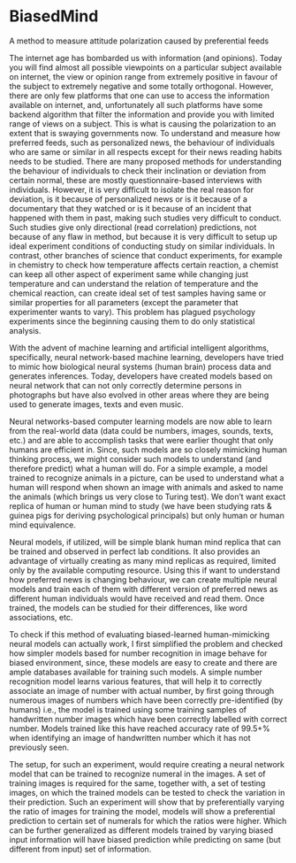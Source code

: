 # BiasedMind

A method to measure attitude polarization caused by preferential feeds 

The internet age has bombarded us with information (and opinions). Today you will find almost all possible viewpoints on a particular subject available on internet, the view or opinion range from extremely positive in favour of the subject to extremely negative and some totally orthogonal. However, there are only few platforms that one can use to access the information available on internet, and, unfortunately all such platforms have some backend algorithm that filter the information and provide you with limited range of views on a subject. This is what is causing the polarization to an extent that is swaying governments now.
To understand and measure how preferred feeds, such as personalized news, the behaviour of individuals who are same or similar in all respects except for their news reading habits needs to be studied. There are many proposed methods for understanding the behaviour of individuals to check their inclination or deviation from certain normal, these are mostly questionnaire-based interviews with individuals. However, it is very difficult to isolate the real reason for deviation, is it because of personalized news or is it because of a documentary that they watched or is it because of an incident that happened with them in past, making such studies very difficult to conduct. Such studies give only directional (read correlation) predictions, not because of any flaw in method, but because it is very difficult to setup up ideal experiment conditions of conducting study on similar individuals. In contrast, other branches of science that conduct experiments, for example in chemistry to check how temperature affects certain reaction, a chemist can keep all other aspect of experiment same while changing just temperature and can understand the relation of temperature and the chemical reaction, can create ideal set of test samples having same or similar properties for all parameters (except the parameter that experimenter wants to vary). This problem has plagued psychology experiments since the beginning causing them to do only statistical analysis.

With the advent of machine learning and artificial intelligent algorithms, specifically, neural network-based machine learning, developers have tried to mimic how biological neural systems (human brain) process data and generates inferences. Today, developers have created models based on neural network that can not only correctly determine persons in photographs but have also evolved in other areas where they are being used to generate images, texts and even music.

Neural networks-based computer learning models are now able to learn from the real-world data (data could be numbers, images, sounds, texts, etc.) and are able to accomplish tasks that were earlier thought that only humans are efficient in. Since, such models are so closely mimicking human thinking process, we might consider such models to understand (and therefore predict) what a human will do. For a simple example, a model trained to recognize animals in a picture, can be used to understand what a human will respond when shown an image with animals and asked to name the animals (which brings us very close to Turing test). We don’t want exact replica of human or human mind to study (we have been studying rats & guinea pigs for deriving psychological principals) but only human or human mind equivalence.

Neural models, if utilized, will be simple blank human mind replica that can be trained and observed in perfect lab conditions. It also provides an advantage of virtually creating as many mind replicas as required, limited only by the available computing resource. Using this if want to understand how preferred news is changing behaviour, we can create multiple neural models and train each of them with different version of preferred news as different human individuals would have received and read them. Once trained, the models can be studied for their differences, like word associations, etc.

To check if this method of evaluating biased-learned human-mimicking neural models can actually work, I first simplified the problem and checked how simpler models based for number recognition in image behave for biased environment, since, these models are easy to create and there are ample databases available for training such models. A simple number recognition model learns various features, that will help it to correctly associate an image of number with actual number, by first going through numerous images of numbers which have been correctly pre-identified (by humans) i.e., the model is trained using some training samples of handwritten number images which have been correctly labelled with correct number. Models trained like this have reached accuracy rate of 99.5+% when identifying an image of handwritten number which it has not previously seen.

The setup, for such an experiment, would require creating a neural network model that can be trained to recognize numeral in the images. A set of training images is required for the same, together with, a set of testing images, on which the trained models can be tested to check the variation in their prediction. Such an experiment will show that by preferentially varying the ratio of images for training the model, models will show a preferential prediction to certain set of numerals for which the ratios were higher. Which can be further generalized as different models trained by varying biased input information will have biased prediction while predicting on same (but different from input) set of information. 
